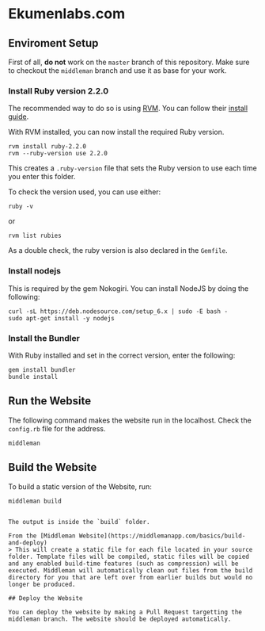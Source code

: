 # Ekumenlabs.com

## Enviroment Setup

First of all, **do not** work on the `master` branch of this repository. Make sure to checkout the `middleman` branch and use it as base for your work.

### Install **Ruby version 2.2.0**

The recommended way to do so is using [RVM](https://rvm.io/). You can follow their [install guide](https://rvm.io/rvm/install).

With RVM installed, you can now install the required Ruby version.

```
rvm install ruby-2.2.0
rvm --ruby-version use 2.2.0
```

This creates a `.ruby-version` file that sets the Ruby version to use each time you enter this folder.

To check the version used, you can use either:
```
ruby -v
```
or
```
rvm list rubies
```

As a double check, the ruby version is also declared in the `Gemfile`.

### Install nodejs

This is required by the gem Nokogiri. You can install NodeJS by doing the following:

```
curl -sL https://deb.nodesource.com/setup_6.x | sudo -E bash -
sudo apt-get install -y nodejs
```

### Install the Bundler

With Ruby installed and set in the correct version, enter the following:

```
gem install bundler
bundle install
```

## Run the Website

The following command makes the website run in the localhost. Check the `config.rb` file for the address.

```
middleman
```

## Build the Website

To build a static version of the Website, run:

```
middleman build
```
```

The output is inside the `build` folder.

From the [Middleman Website](https://middlemanapp.com/basics/build-and-deploy)
> This will create a static file for each file located in your source folder. Template files will be compiled, static files will be copied and any enabled build-time features (such as compression) will be executed. Middleman will automatically clean out files from the build directory for you that are left over from earlier builds but would no longer be produced.

## Deploy the Website

You can deploy the website by making a Pull Request targetting the middleman branch. The website should be deployed automatically.

